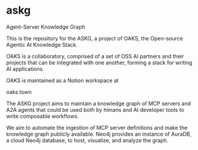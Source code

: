 # askg
Agent-Server Knowledge Graph

This is the repository for the ASKG, a project of OAKS, the Open-source Agentic AI Knowledge Stack.

OAKS is a collaboratory, comprised of a set of OSS AI partners and their projects that can be integrated with one another, forming a stack for writing AI applications.

OAKS is maintained as a Notion workspace at 

oaks.town

The ASKG project aims to maintain a knowledge graph of MCP servers and A2A agents that could be used both by himans and AI developer tools to write composable workflows.

We aim to automate the ingestion of MCP server definitions and make the knowledge graph publicly available.  Neo4j provides an instance of AuraDB, a cloud Neo4j database, to host, visualize, and analyze the graph.



